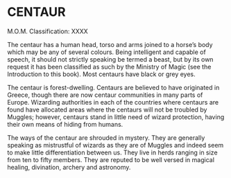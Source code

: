 # CENTAUR  
M.O.M. Classification: XXXX  
  
The centaur has a human head, torso and arms joined to a horse’s body which may be any of several colours. Being intelligent and capable of speech, it should not strictly speaking be termed a beast, but by its own request it has been classified as such by the Ministry of Magic (see the Introduction to this book). Most centaurs have black or grey eyes.  
  
The centaur is forest-dwelling. Centaurs are believed to have originated in Greece, though there are now centaur communities in many parts of Europe. Wizarding authorities in each of the countries where centaurs are found have allocated areas where the centaurs will not be troubled by Muggles; however, centaurs stand in little need of wizard protection, having their own means of hiding from humans.  
  
The ways of the centaur are shrouded in mystery. They are generally speaking as mistrustful of wizards as they are of Muggles and indeed seem to make little differentiation between us. They live in herds ranging in size from ten to fifty members. They are reputed to be well versed in magical healing, divination, archery and astronomy.  
  
